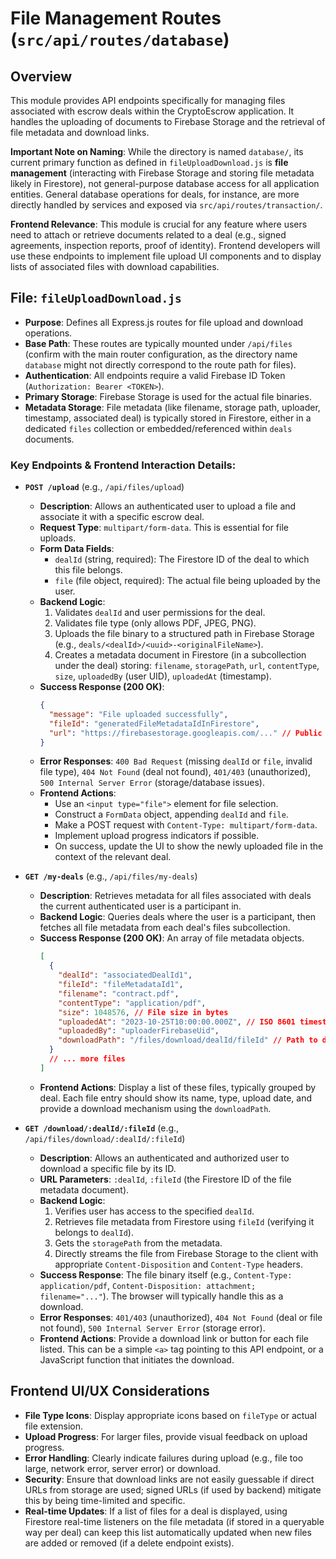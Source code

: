 # File Management Routes (`src/api/routes/database`)

## Overview

This module provides API endpoints specifically for managing files associated with escrow deals within the CryptoEscrow application. It handles the uploading of documents to Firebase Storage and the retrieval of file metadata and download links.

**Important Note on Naming**: While the directory is named `database/`, its current primary function as defined in `fileUploadDownload.js` is **file management** (interacting with Firebase Storage and storing file metadata likely in Firestore), not general-purpose database access for all application entities. General database operations for deals, for instance, are more directly handled by services and exposed via `src/api/routes/transaction/`.

**Frontend Relevance**: This module is crucial for any feature where users need to attach or retrieve documents related to a deal (e.g., signed agreements, inspection reports, proof of identity). Frontend developers will use these endpoints to implement file upload UI components and to display lists of associated files with download capabilities.

## File: `fileUploadDownload.js`

-   **Purpose**: Defines all Express.js routes for file upload and download operations.
-   **Base Path**: These routes are typically mounted under `/api/files` (confirm with the main router configuration, as the directory name `database` might not directly correspond to the route path for files).
-   **Authentication**: All endpoints require a valid Firebase ID Token (`Authorization: Bearer <TOKEN>`).
-   **Primary Storage**: Firebase Storage is used for the actual file binaries.
-   **Metadata Storage**: File metadata (like filename, storage path, uploader, timestamp, associated deal) is typically stored in Firestore, either in a dedicated `files` collection or embedded/referenced within `deals` documents.

### Key Endpoints & Frontend Interaction Details:

-   **`POST /upload`** (e.g., `/api/files/upload`)
    -   **Description**: Allows an authenticated user to upload a file and associate it with a specific escrow deal.
    -   **Request Type**: `multipart/form-data`. This is essential for file uploads.
    -   **Form Data Fields**:
        -   `dealId` (string, required): The Firestore ID of the deal to which this file belongs.
        -   `file` (file object, required): The actual file being uploaded by the user.
    -   **Backend Logic**: 
        1.  Validates `dealId` and user permissions for the deal.
        2.  Validates file type (only allows PDF, JPEG, PNG).
        3.  Uploads the file binary to a structured path in Firebase Storage (e.g., `deals/<dealId>/<uuid>-<originalFileName>`).
        4.  Creates a metadata document in Firestore (in a subcollection under the deal) storing: `filename`, `storagePath`, `url`, `contentType`, `size`, `uploadedBy` (user UID), `uploadedAt` (timestamp).
    -   **Success Response (200 OK)**:
        ```json
        {
          "message": "File uploaded successfully",
          "fileId": "generatedFileMetadataIdInFirestore",
          "url": "https://firebasestorage.googleapis.com/..." // Public download URL
        }
        ```
    -   **Error Responses**: `400 Bad Request` (missing `dealId` or `file`, invalid file type), `404 Not Found` (deal not found), `401/403` (unauthorized), `500 Internal Server Error` (storage/database issues).
    -   **Frontend Actions**: 
        -   Use an `<input type="file">` element for file selection.
        -   Construct a `FormData` object, appending `dealId` and `file`.
        -   Make a POST request with `Content-Type: multipart/form-data`.
        -   Implement upload progress indicators if possible.
        -   On success, update the UI to show the newly uploaded file in the context of the relevant deal.

-   **`GET /my-deals`** (e.g., `/api/files/my-deals`)
    -   **Description**: Retrieves metadata for all files associated with deals the current authenticated user is a participant in.
    -   **Backend Logic**: Queries deals where the user is a participant, then fetches all file metadata from each deal's files subcollection.
    -   **Success Response (200 OK)**: An array of file metadata objects.
        ```json
        [
          {
            "dealId": "associatedDealId1",
            "fileId": "fileMetadataId1",
            "filename": "contract.pdf",
            "contentType": "application/pdf",
            "size": 1048576, // File size in bytes
            "uploadedAt": "2023-10-25T10:00:00.000Z", // ISO 8601 timestamp
            "uploadedBy": "uploaderFirebaseUid",
            "downloadPath": "/files/download/dealId/fileId" // Path to download endpoint
          }
          // ... more files
        ]
        ```
    -   **Frontend Actions**: Display a list of these files, typically grouped by deal. Each file entry should show its name, type, upload date, and provide a download mechanism using the `downloadPath`.

-   **`GET /download/:dealId/:fileId`** (e.g., `/api/files/download/:dealId/:fileId`)
    -   **Description**: Allows an authenticated and authorized user to download a specific file by its ID.
    -   **URL Parameters**: `:dealId`, `:fileId` (the Firestore ID of the file metadata document).
    -   **Backend Logic**: 
        1.  Verifies user has access to the specified `dealId`.
        2.  Retrieves file metadata from Firestore using `fileId` (verifying it belongs to `dealId`).
        3.  Gets the `storagePath` from the metadata.
        4.  Directly streams the file from Firebase Storage to the client with appropriate `Content-Disposition` and `Content-Type` headers.
    -   **Success Response**: The file binary itself (e.g., `Content-Type: application/pdf`, `Content-Disposition: attachment; filename="..."`). The browser will typically handle this as a download.
    -   **Error Responses**: `401/403` (unauthorized), `404 Not Found` (deal or file not found), `500 Internal Server Error` (storage error).
    -   **Frontend Actions**: Provide a download link or button for each file listed. This can be a simple `<a>` tag pointing to this API endpoint, or a JavaScript function that initiates the download.

## Frontend UI/UX Considerations

-   **File Type Icons**: Display appropriate icons based on `fileType` or actual file extension.
-   **Upload Progress**: For larger files, provide visual feedback on upload progress.
-   **Error Handling**: Clearly indicate failures during upload (e.g., file too large, network error, server error) or download.
-   **Security**: Ensure that download links are not easily guessable if direct URLs from storage are used; signed URLs (if used by backend) mitigate this by being time-limited and specific.
-   **Real-time Updates**: If a list of files for a deal is displayed, using Firestore real-time listeners on the file metadata (if stored in a queryable way per deal) can keep this list automatically updated when new files are added or removed (if a delete endpoint exists). 
